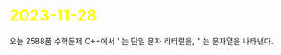 # <span style="color:yellow">2023-11-28</span>

오늘 2588품 수학문제
C++에서  ' 는 단일 문자 리터럴을, " 는 문자열을 나타낸다.

